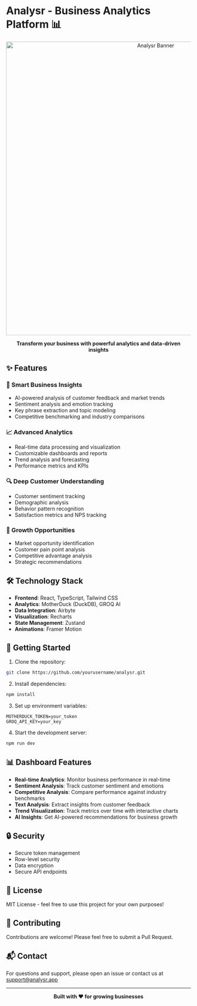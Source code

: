 # Analysr - Business Analytics Platform 📊

<div align="center">
  <img src="https://images.unsplash.com/photo-1557683316-973673baf926?auto=format&fit=crop&q=80" width="800" alt="Analysr Banner" />

  <p align="center">
    <strong>Transform your business with powerful analytics and data-driven insights</strong>
  </p>
</div>

## ✨ Features

### 🎯 Smart Business Insights
- AI-powered analysis of customer feedback and market trends
- Sentiment analysis and emotion tracking
- Key phrase extraction and topic modeling
- Competitive benchmarking and industry comparisons

### 📈 Advanced Analytics
- Real-time data processing and visualization
- Customizable dashboards and reports
- Trend analysis and forecasting
- Performance metrics and KPIs

### 🔍 Deep Customer Understanding
- Customer sentiment tracking
- Demographic analysis
- Behavior pattern recognition
- Satisfaction metrics and NPS tracking

### 🚀 Growth Opportunities
- Market opportunity identification
- Customer pain point analysis
- Competitive advantage analysis
- Strategic recommendations

## 🛠️ Technology Stack

- **Frontend**: React, TypeScript, Tailwind CSS
- **Analytics**: MotherDuck (DuckDB), GROQ AI
- **Data Integration**: Airbyte
- **Visualization**: Recharts
- **State Management**: Zustand
- **Animations**: Framer Motion

## 🚀 Getting Started

1. Clone the repository:
```bash
git clone https://github.com/yourusername/analysr.git
```

2. Install dependencies:
```bash
npm install
```

3. Set up environment variables:
```env
MOTHERDUCK_TOKEN=your_token
GROQ_API_KEY=your_key
```

4. Start the development server:
```bash
npm run dev
```

## 📊 Dashboard Features

- **Real-time Analytics**: Monitor business performance in real-time
- **Sentiment Analysis**: Track customer sentiment and emotions
- **Competitive Analysis**: Compare performance against industry benchmarks
- **Text Analysis**: Extract insights from customer feedback
- **Trend Visualization**: Track metrics over time with interactive charts
- **AI Insights**: Get AI-powered recommendations for business growth

## 🔒 Security

- Secure token management
- Row-level security
- Data encryption
- Secure API endpoints

## 📄 License

MIT License - feel free to use this project for your own purposes!

## 🤝 Contributing

Contributions are welcome! Please feel free to submit a Pull Request.

## 📬 Contact

For questions and support, please open an issue or contact us at support@analysr.app

---

<div align="center">
  <strong>Built with ❤️ for growing businesses</strong>
</div>